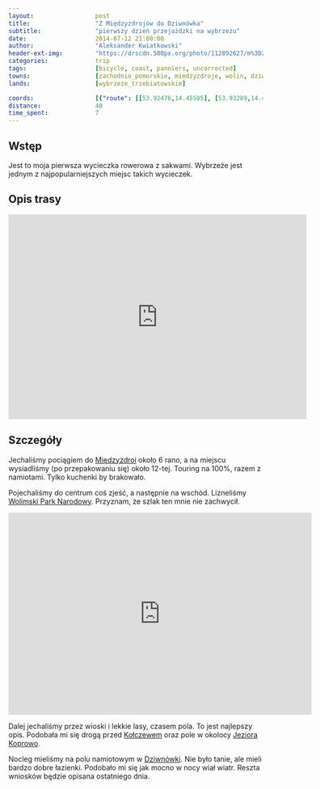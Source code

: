 ```yaml
---
layout:                 post
title:                  "Z Międzyzdrojów do Dziwnówka"
subtitle:               "pierwszy dzień przejażdzki na wybrzeżu"
date:                   2014-07-12 21:00:00
author:                 "Aleksander Kwiatkowski"
header-ext-img:         "https://drscdn.500px.org/photo/112892627/m%3D2048/04733da45e6245d9d6719da8ecc28318"
categories:             trip
tags:                   [bicycle, coast, panniers, uncorrected]
towns:                  [zachodnio_pomorskie, miedzyzdroje, wolin, dziwnow]
lands:                  [wybrzeze_trzebiatowskie]

coords:                 [{"route": [[53.92476,14.45505], [53.93289,14.48303], [53.93198,14.53744], [53.96522,14.61658], [53.95896,14.65246], [53.99086,14.68730], [53.99954,14.67735], [54.03464,14.80644]], "type": "bicycle"}]
distance:               40
time_spent:             7
---
```


[wiki-miedzyzdroje]:      https://pl.wikipedia.org/wiki/Mi%C4%99dzyzdroje   
[wiki-park-wolimski]:     https://pl.wikipedia.org/wiki/Woli%C5%84ski_Park_Narodowy
[wiki-kolczewo]:          https://pl.wikipedia.org/wiki/Ko%C5%82czewo
[wiki-j-koprowo]:         https://pl.wikipedia.org/wiki/Koprowo
[wiki-dziwnowek]:         https://pl.wikipedia.org/wiki/Dziwn%C3%B3wek

[vimeo]:                  https://vimeo.com/103762175

Wstęp
-----

Jest to moja pierwsza wycieczka rowerowa z sakwami. Wybrzeże jest jednym z najpopularniejszych
miejsc takich wycieczek.

Opis trasy
----------

<iframe height='405' width='590' frameborder='0' allowtransparency='true' scrolling='no' src='https://www.strava.com/activities/166526559/embed/5bdf5c531edce616597f62d05769a66d50e4ed87'></iframe>

Szczegóły
---------

Jechaliśmy pociągiem do [Międzyzdroi][wiki-miedzyzdroje] około 6 rano, a na miejscu wysiadliśmy
(po przepakowaniu się) około 12-tej. Touring na 100%, razem z namiotami. Tylko kuchenki by brakowało.

Pojechaliśmy do centrum coś zjeść, a następnie na wschód. Lizneliśmy
[Wolimski Park Narodowy][wiki-park-wolimski]. Przyznam, że szlak ten mnie nie zachwycił.

<div class="vimeo"><iframe src='http://player.vimeo.com/video/103762175' width="600" height="400" frameborder="0" webkitAllowFullScreen mozallowfullscreen allowFullScreen> </iframe></div>

Dalej jechaliśmy przez wioski i lekkie lasy, czasem pola. To jest najlepszy opis.
Podobała mi się drogą przed [Kołczewem][wiki-kolczewo] oraz pole w okolocy
[Jeziora Koprowo][wiki-j-koprowo].

Nocleg mieliśmy na polu namiotowym w [Dziwnówki][wiki-dziwnowek]. Nie było tanie,
ale mieli bardzo dobre łazienki. Podobało mi się jak mocno w nocy wiał wiatr.
Reszta wniosków będzie opisana ostatniego dnia.
